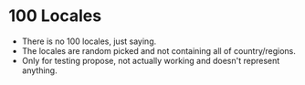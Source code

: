 # 100 Locales

- There is no 100 locales, just saying.
- The locales are random picked and not containing all of country/regions.
- Only for testing propose, not actually working and doesn't represent anything.
